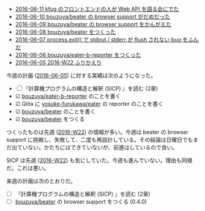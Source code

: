 - [2016-06-11 kfug のフロントエンドの人が Web API を語る会にでた][2016-06-11]
- [2016-06-10 bouzuya/beater の browser support がだめだった][2016-06-10]
- [2016-06-09 bouzuya/beater の browser support をかんがえた][2016-06-09]
- [2016-06-08 bouzuya/beater をつくった][2016-06-08]
- [2016-06-07 process.exit() で stdout / stderr が flush されない bug をふんだ][2016-06-07]
- [2016-06-06 bouzuya/eater-b-reporter をつくった][2016-06-06]
- [2016-06-05 2016-W22 ふりかえり][2016-06-05]

今週の計画 ([2016-06-05][]) に対する実績は次のようになった。

- ☐ 『計算機プログラムの構造と解釈 (SICP) 』を読む (2章)
- ☑ [bouzuya/eater-b-reporter][] のことを書く
- ☑ Qiita に [yosuke-furukawa/eater][] の reporter のことを書く
- ☑ [bouzuya/beater][] のことを書く
- ☑ [bouzuya/beater][] をつくる

つくったものは先週 ([2016-W22][2016-06-05]) の情報が多い。今週は beater の browser support に挑戦し、失敗して、二度も再設計している。その結論は日曜日でもまだ出ていない。かたちにはできていないが、前進はしているので良い。

SICP は先週 ([2016-W22][2016-06-05]) も気にしていた。今週も進んでいない。理由も同様だ。これは悪い。

来週の計画は次のとおりだ。

- ☐ 『計算機プログラムの構造と解釈 (SICP) 』を読む (2章)
- ☐ [bouzuya/beater][] の browser support をつくる (0.4.0)

[2016-05-29]: https://blog.bouzuya.net/2016/05/29/
[2016-06-05]: https://blog.bouzuya.net/2016/06/05/
[2016-06-06]: https://blog.bouzuya.net/2016/06/06/
[2016-06-07]: https://blog.bouzuya.net/2016/06/07/
[2016-06-08]: https://blog.bouzuya.net/2016/06/08/
[2016-06-09]: https://blog.bouzuya.net/2016/06/09/
[2016-06-10]: https://blog.bouzuya.net/2016/06/10/
[2016-06-11]: https://blog.bouzuya.net/2016/06/11/
[bouzuya/beater]: https://github.com/bouzuya/beater
[bouzuya/eater-b-reporter]: https://github.com/bouzuya/eater-b-reporter
[yosuke-furukawa/eater]: https://github.com/yosuke-furukawa/eater
